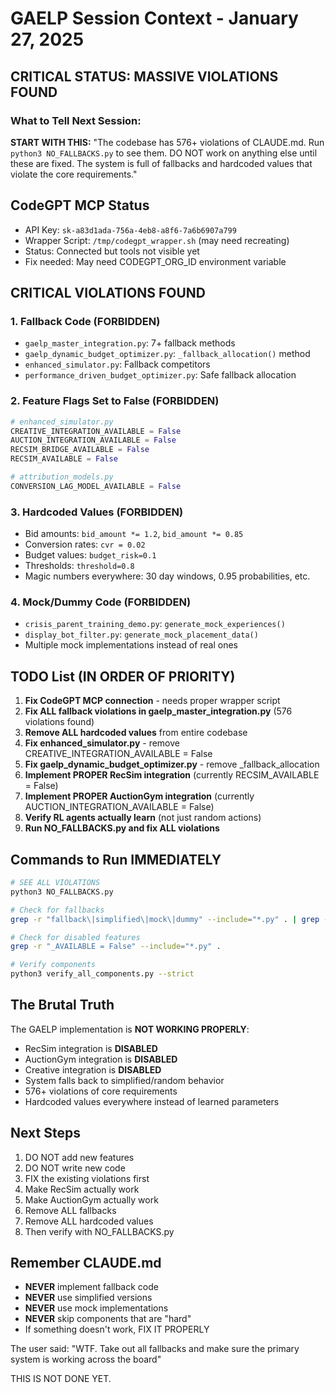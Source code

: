 # GAELP Session Context - January 27, 2025

## CRITICAL STATUS: MASSIVE VIOLATIONS FOUND

### What to Tell Next Session:

**START WITH THIS:**
"The codebase has 576+ violations of CLAUDE.md. Run `python3 NO_FALLBACKS.py` to see them. DO NOT work on anything else until these are fixed. The system is full of fallbacks and hardcoded values that violate the core requirements."

## CodeGPT MCP Status
- API Key: `sk-a83d1ada-756a-4eb8-a8f6-7a6b6907a799`
- Wrapper Script: `/tmp/codegpt_wrapper.sh` (may need recreating)
- Status: Connected but tools not visible yet
- Fix needed: May need CODEGPT_ORG_ID environment variable

## CRITICAL VIOLATIONS FOUND

### 1. Fallback Code (FORBIDDEN)
- `gaelp_master_integration.py`: 7+ fallback methods
- `gaelp_dynamic_budget_optimizer.py`: `_fallback_allocation()` method
- `enhanced_simulator.py`: Fallback competitors
- `performance_driven_budget_optimizer.py`: Safe fallback allocation

### 2. Feature Flags Set to False (FORBIDDEN)
```python
# enhanced_simulator.py
CREATIVE_INTEGRATION_AVAILABLE = False
AUCTION_INTEGRATION_AVAILABLE = False  
RECSIM_BRIDGE_AVAILABLE = False
RECSIM_AVAILABLE = False

# attribution_models.py
CONVERSION_LAG_MODEL_AVAILABLE = False
```

### 3. Hardcoded Values (FORBIDDEN)
- Bid amounts: `bid_amount *= 1.2`, `bid_amount *= 0.85`
- Conversion rates: `cvr = 0.02`
- Budget values: `budget_risk=0.1`
- Thresholds: `threshold=0.8`
- Magic numbers everywhere: 30 day windows, 0.95 probabilities, etc.

### 4. Mock/Dummy Code (FORBIDDEN)
- `crisis_parent_training_demo.py`: `generate_mock_experiences()`
- `display_bot_filter.py`: `generate_mock_placement_data()`
- Multiple mock implementations instead of real ones

## TODO List (IN ORDER OF PRIORITY)

1. **Fix CodeGPT MCP connection** - needs proper wrapper script
2. **Fix ALL fallback violations in gaelp_master_integration.py** (576 violations found)
3. **Remove ALL hardcoded values** from entire codebase
4. **Fix enhanced_simulator.py** - remove CREATIVE_INTEGRATION_AVAILABLE = False
5. **Fix gaelp_dynamic_budget_optimizer.py** - remove _fallback_allocation
6. **Implement PROPER RecSim integration** (currently RECSIM_AVAILABLE = False)
7. **Implement PROPER AuctionGym integration** (currently AUCTION_INTEGRATION_AVAILABLE = False)
8. **Verify RL agents actually learn** (not just random actions)
9. **Run NO_FALLBACKS.py and fix ALL violations**

## Commands to Run IMMEDIATELY

```bash
# SEE ALL VIOLATIONS
python3 NO_FALLBACKS.py

# Check for fallbacks
grep -r "fallback\|simplified\|mock\|dummy" --include="*.py" . | grep -v test_

# Check for disabled features
grep -r "_AVAILABLE = False" --include="*.py" .

# Verify components
python3 verify_all_components.py --strict
```

## The Brutal Truth

The GAELP implementation is **NOT WORKING PROPERLY**:
- RecSim integration is **DISABLED** 
- AuctionGym integration is **DISABLED**
- Creative integration is **DISABLED**
- System falls back to simplified/random behavior
- 576+ violations of core requirements
- Hardcoded values everywhere instead of learned parameters

## Next Steps

1. DO NOT add new features
2. DO NOT write new code
3. FIX the existing violations first
4. Make RecSim actually work
5. Make AuctionGym actually work
6. Remove ALL fallbacks
7. Remove ALL hardcoded values
8. Then verify with NO_FALLBACKS.py

## Remember CLAUDE.md

- **NEVER** implement fallback code
- **NEVER** use simplified versions
- **NEVER** use mock implementations
- **NEVER** skip components that are "hard"
- If something doesn't work, FIX IT PROPERLY

The user said: "WTF. Take out all fallbacks and make sure the primary system is working across the board"

THIS IS NOT DONE YET.